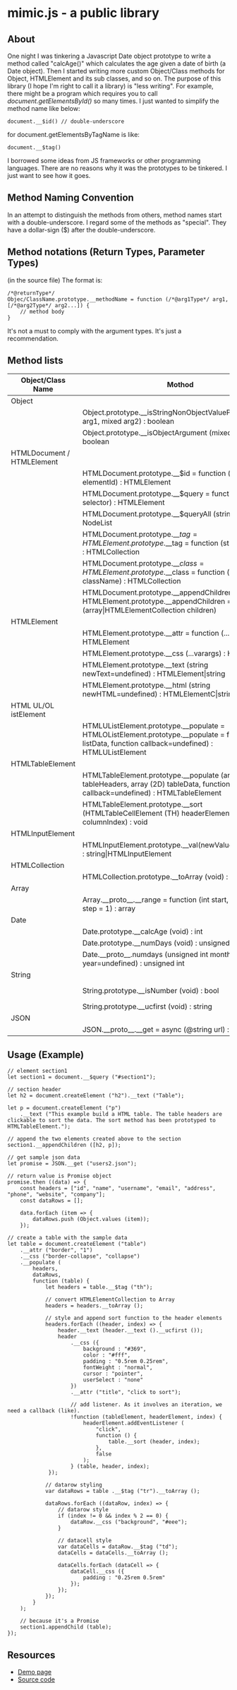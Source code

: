 # mimic.js - a public library

## About
One night I was tinkering a Javascript Date object prototype to write a method called "calcAge()" which calculates the age given a date of birth (a Date object). Then I started writing more custom Object/Class methods for Object, HTMLElement and its sub classes, and so on. The purpose of this library (I hope I'm right to call it a library) is "less writing". For example, there might be a program which requires you to call *document.getElementsById()* so many times. I just wanted to simplify the method name like below:
```
document.__$id() // double-underscore
```
for document.getElementsByTagName is like:
```
document.__$tag()
```
I borrowed some ideas from JS frameworks or other programming languages. There are no reasons why it was the prototypes to be tinkered. I just want to see how it goes.


## Method Naming Convention
In an attempt to distinguish the methods from others, method names start with a double-underscore. I regard some of the methods as "special". They have a dollar-sign ($) after the double-underscore.


## Method notations (Return Types, Parameter Types)
(in the source file) The format is:
```
/*@returnType*/
Objec/ClassName.prototype.__methodName = function (/*@arg1Type*/ arg1, [/*@arg2Type*/ arg2...]) {
    // method body
}
```
It's not a must to comply with the argument types. It's just a recommendation.

## Method lists
|Object/Class Name| Mothod|Equivalent to|
|---|---|---|
|Object| | |
||Object.prototype.\_\_isStringNonObjectValuePair (mixed arg1, mixed arg2) : boolean|N/A - This is used to check the argment is a key/value pair.|
||Object.prototype.\_\_isObjectArgument (mixed arg1) : boolean|N/A|
|HTMLDocument / HTMLElement|||
||HTMLDocument.prototype.\_\_$id = function (string elementId) : HTMLElement|document.getElementById ()|
||HTMLDocument.prototype.\_\_$query = function (string selector) : HTMLElement|document.querySelector ()|
||HTMLDocument.prototype.\_\_$queryAll (string selector) : NodeList|document.querySelectorAll ()|
||HTMLDocument.prototype.\_\_$tag = HTMLElement.prototype.\_\_$tag = function (string tagName) : HTMLCollection|document.getElementsByTagName ()|
||HTMLDocument.prototype.\_\_$class = HTMLElement.prototype.\_\_$class = function (string className) : HTMLCollection|document.getElementsByClassName ()|
||HTMLDocument.prototype.\_\_appendChildren = HTMLElement.prototype.\_\_appendChildren = function (array\|HTMLElementCollection children)|N/A - Modified version of appendChild ()|
|HTMLElement|||
||HTMLElement.prototype.\_\_attr = function (...varargs) : HTMLElement| htmlElement.setAttribute () or JQuery.attr ()|
||HTMLElement.prototype.\_\_css (...varargs) : HTMLElement|JQuery.css()|
||HTMLElement.prototype.\_\_text (string newText=undefined)  : HTMLElement\|string|JQuery.text ()|
||HTMLElement.prototype.\_\_html (string newHTML=undefined) : HTMLElementC\|string|JQuery.html ()|
|HTML UL/OL istElement|||
||HTMLUListElement.prototype.\_\_populate = HTMLOListElement.prototype.\_\_populate = function (array listData, function callback=undefined) : HTMLUListElement|N/A - Polulate the list element. Callback can be used, for example. to style the list items.|
|HTMLTableElement|||
||HTMLTableElement.prototype.\_\_populate (array tableHeaders, array (2D) tableData, function callback=undefined) : HTMLTableElement|N/A - Populate the table element.|
||HTMLTableElement.prototype.\_\_sort (HTMLTableCellElement (TH) headerElement, int columnIndex) : void|NA - Sort table data by column|
|HTMLInputElement|||
||HTMLInputElement.prototype.\_\_val(newValue=undefiened) : string\|HTMLInputElement |JQuery.val ()|
|HTMLCollection|||
||HTMLCollection.prototype.\_\_toArray (void) : array|N/A (uses Array.prototype.slice.call)|
|Array||
||Array.\_\_proto__.\_\_range = function (int start, int end, int step = 1) : array | Python.range() - Object method|
|Date|
||Date.prototype.\_\_calcAge (void) : int|N/A|
||Date.prototype.\_\_numDays (void) : unsigned int|N/A - Instance method|
||Date.\_\_proto\_\_.numdays (unsigned int month, unsigned int year=undefined) : unsigned int|N/A - Object method|
|String|||
||String.prototype.\_\_isNumber (void) : bool|N/A - Checks if the string is a valid number|
||String.prototype.\_\_ucfirst (void) : string|N/A - Uppercase the first letter| 
|JSON|||
||JSON.\_\_proto__.\_\_get = async (@string url) : Promise|N/A - uses fetch () and Promise ()|

## Usage (Example)
```
// element section1
let section1 = document.__$query ("#section1");

// section header
let h2 = document.createElement ("h2").__text ("Table");

let p = document.createElement ("p")
    .__text ("This example build a HTML table. The table headers are clickable to sort the data. The sort method has been prototyped to HTMLTableElement.");

// append the two elements created above to the section
section1.__appendChildren ([h2, p]);

// get sample json data
let promise = JSON.__get ("users2.json");

// return value is Promise object
promise.then ((data) => {
    const headers = ["id", "name", "username", "email", "address", "phone", "website", "company"];
    const dataRows = [];

    data.forEach (item => {
        dataRows.push (Object.values (item));
    });

// create a table with the sample data
let table = document.createElement ("table")
    .__attr ("border", "1")
    .__css ("border-collapse", "collapse")
    .__populate (
        headers,
        dataRows,
        function (table) {
            let headers = table.__$tag ("th");

            // convert HTMLElementCollection to Array
            headers = headers.__toArray ();

            // style and append sort function to the header elements
            headers.forEach ((header, index) => {
                header.__text (header.__text ().__ucfirst ());
                header
                    .__css ({
                        background : "#369",
                        color : "#fff",
                        padding : "0.5rem 0.25rem",
                        fontWeight : "normal",
                        cursor : "pointer",
                        userSelect : "none"
                    })
                    .__attr ("title", "click to sort");

                    // add listener. As it involves an iteration, we need a callback (like).    
                    !function (tableElement, headerElement, index) {
                        headerElement.addEventListener (
                            "click",
                            function () {
                                table.__sort (header, index);
                            },
                            false
                        );
                    } (table, header, index);
             });

            // datarow styling
            var dataRows = table .__$tag ("tr").__toArray ();

            dataRows.forEach ((dataRow, index) => {
                // datarow style
                if (index != 0 && index % 2 == 0) {
                    dataRow.__css ("background", "#eee");
                }       

                // datacell style
                var dataCells = dataRow.__$tag ("td");
                dataCells = dataCells.__toArray ();
                    
                dataCells.forEach (dataCell => {
                    dataCell.__css ({
                        padding : "0.25rem 0.5rem" 
                    });
                });
            });
        }
    );

    // because it's a Promise
    section1.appendChild (table);               
});
```

## Resources
- [Demo page](https://kotarow.github.io/MimicJS/mimicdemo.html)
- [Source code](https://kotarow.github.io/MimicJS/mimic.js)
